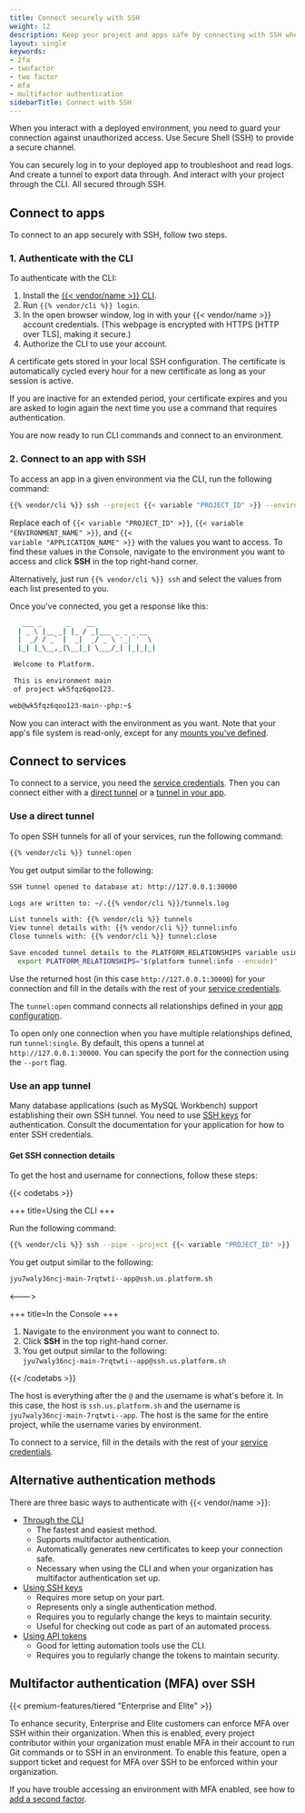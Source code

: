 ```yaml
---
title: Connect securely with SSH
weight: 12
description: Keep your project and apps safe by connecting with SSH when you're interacting with your deployed environments or using the {{< vendor/name >}} CLI.
layout: single
keywords: 
- 2fa
- twofactor
- two factor
- mfa
- multifactor authentication
sidebarTitle: Connect with SSH
---
```


When you interact with a deployed environment, you need to guard your connection against unauthorized access.
Use Secure Shell (SSH) to provide a secure channel.

You can securely log in to your deployed app to troubleshoot and read logs.
And create a tunnel to export data through.
And interact with your project through the CLI.
All secured through SSH.

## Connect to apps

To connect to an app securely with SSH, follow two steps.

### 1. Authenticate with the CLI

To authenticate with the CLI:

1. Install the [{{< vendor/name >}} CLI](/administration/cli/_index.md).
2. Run `{{% vendor/cli %}} login`.
3. In the open browser window, log in with your {{< vendor/name >}} account credentials.
   (This webpage is encrypted with HTTPS [HTTP over TLS], making it secure.)
4. Authorize the CLI to use your account.

A certificate gets stored in your local SSH configuration.
The certificate is automatically cycled every hour for a new certificate as long as your session is active.

If you are inactive for an extended period,
your certificate expires and you are asked to login again the next time you use a command that requires authentication.

You are now ready to run CLI commands and connect to an environment.

### 2. Connect to an app with SSH

To access an app in a given environment via the CLI, run the following command:

```bash
{{% vendor/cli %}} ssh --project {{< variable "PROJECT_ID" >}} --environment {{< variable "ENVIRONMENT_NAME" >}} --app {{< variable "APPLICATION_NAME" >}}
```

Replace each of <code>{{< variable "PROJECT_ID" >}}</code>, <code>{{< variable "ENVIRONMENT_NAME" >}}</code>, and <code>{{< variable "APPLICATION_NAME" >}}</code> with the values you want to access.
To find these values in the Console,
navigate to the environment you want to access and click **SSH** in the top right-hand corner.

Alternatively, just run `{{% vendor/cli %}} ssh` and select the values from each list presented to you.

Once you've connected, you get a response like this:

```bash
   ___ _      _    __
  | _ \ |__ _| |_ / _|___ _ _ _ __
  |  _/ / _` |  _|  _/ _ \ '_| '  \
  |_| |_\__,_|\__|_| \___/_| |_|_|_|

 Welcome to Platform.

 This is environment main
 of project wk5fqz6qoo123.

web@wk5fqz6qoo123-main--php:~$
```

Now you can interact with the environment as you want.
Note that your app's file system is read-only,
except for any [mounts you've defined](../../create-apps/app-reference.md#mounts). 

## Connect to services

To connect to a service, you need the [service credentials](../../add-services/_index.md#connect-to-a-service).
Then you can connect either with a [direct tunnel](#use-a-direct-tunnel) or a [tunnel in your app](#use-an-app-tunnel).

### Use a direct tunnel

To open SSH tunnels for all of your services, run the following command:

```bash
{{% vendor/cli %}} tunnel:open
```

You get output similar to the following:

```bash
SSH tunnel opened to database at: http://127.0.0.1:30000

Logs are written to: ~/.{{% vendor/cli %}}/tunnels.log

List tunnels with: {{% vendor/cli %}} tunnels
View tunnel details with: {{% vendor/cli %}} tunnel:info
Close tunnels with: {{% vendor/cli %}} tunnel:close

Save encoded tunnel details to the PLATFORM_RELATIONSHIPS variable using:
  export PLATFORM_RELATIONSHIPS="$(platform tunnel:info --encode)"
```

Use the returned host (in this case `http://127.0.0.1:30000`) for your connection
and fill in the details with the rest of your [service credentials](../../add-services/_index.md#connect-to-a-service).

The `tunnel:open` command connects all relationships defined in your [app configuration](../../create-apps/_index.md).

To open only one connection when you have multiple relationships defined, run `tunnel:single`.
By default, this opens a tunnel at `http://127.0.0.1:30000`.
You can specify the port for the connection using the `--port` flag.

### Use an app tunnel

Many database applications (such as MySQL Workbench) support establishing their own SSH tunnel.
You need to use [SSH keys](./ssh-keys.md) for authentication.
Consult the documentation for your application for how to enter SSH credentials.

#### Get SSH connection details

To get the host and username for connections, follow these steps:

{{< codetabs >}}

+++
title=Using the CLI
+++

Run the following command:

```bash
{{% vendor/cli %}} ssh --pipe --project {{< variable "PROJECT_ID" >}}
```

You get output similar to the following:

```bash
jyu7waly36ncj-main-7rqtwti--app@ssh.us.platform.sh
```

<--->

+++
title=In the Console
+++

1. Navigate to the environment you want to connect to.
2. Click **SSH** in the top right-hand corner.
3. You get output similar to the following:</br>
   `jyu7waly36ncj-main-7rqtwti--app@ssh.us.platform.sh`

{{< /codetabs >}}

The host is everything after the `@` and the username is what's before it.
In this case, the host is `ssh.us.platform.sh` and the username is `jyu7waly36ncj-main-7rqtwti--app`.
The host is the same for the entire project, while the username varies by environment.

To connect to a service, fill in the details with the rest of your [service credentials](../../add-services/_index.md#connect-to-a-service).

## Alternative authentication methods

There are three basic ways to authenticate with {{< vendor/name >}}:

* [Through the CLI](#1-authenticate-with-the-cli)
  * The fastest and easiest method.
  * Supports multifactor authentication.
  * Automatically generates new certificates to keep your connection safe.
  * Necessary when using the CLI and when your organization has multifactor authentication set up.
* [Using SSH keys](./ssh-keys.md)
  * Requires more setup on your part.
  * Represents only a single authentication method.
  * Requires you to regularly change the keys to maintain security.
  * Useful for checking out code as part of an automated process.
* [Using API tokens](../../administration/cli/api-tokens.md)
  * Good for letting automation tools use the CLI.
  * Requires you to regularly change the tokens to maintain security.

## Multifactor authentication (MFA) over SSH

{{< premium-features/tiered "Enterprise and Elite" >}}

To enhance security, Enterprise and Elite customers can enforce MFA over SSH within their organization.
When this is enabled, every project contributor within your organization must enable MFA in their account
to run Git commands or to SSH in an environment.
To enable this feature, open a support ticket and request for MFA over SSH to be enforced within your organization.

If you have trouble accessing an environment with MFA enabled, see how to [add a second factor](./troubleshoot-ssh.md#add-a-second-authentication-factor).
